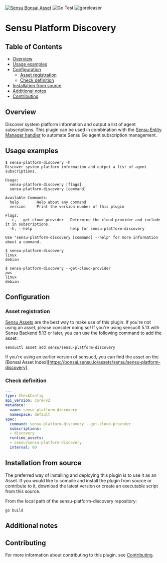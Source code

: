 [![Sensu Bonsai Asset](https://img.shields.io/badge/Bonsai-Download%20Me-brightgreen.svg?colorB=89C967&logo=sensu)](https://bonsai.sensu.io/assets/sensu/sensu-platform-discovery)
![Go Test](https://github.com/sensu/sensu-platform-discovery/workflows/Go%20Test/badge.svg)
![goreleaser](https://github.com/sensu/sensu-platform-discovery/workflows/goreleaser/badge.svg)

# Sensu Platform Discovery

## Table of Contents
- [Overview](#overview)
- [Usage examples](#usage-examples)
- [Configuration](#configuration)
  - [Asset registration](#asset-registration)
  - [Check definition](#check-definition)
- [Installation from source](#installation-from-source)
- [Additional notes](#additional-notes)
- [Contributing](#contributing)

## Overview

Discover system platform information and output a list of agent
subscriptions. This plugin can be used in combination with the [Sensu
Entity Manager handler](https://github.com/sensu/sensu-entity-manager)
to automate Sensu Go agent subscription management.

## Usage examples

```
$ sensu-platform-discovery -h
Discover system platform information and output a list of agent subscriptions.

Usage:
  sensu-platform-discovery [flags]
  sensu-platform-discovery [command]

Available Commands:
  help        Help about any command
  version     Print the version number of this plugin

Flags:
  -c, --get-cloud-provider   Determine the cloud provider and include it in subscriptions.
  -h, --help                 help for sensu-platform-discovery

Use "sensu-platform-discovery [command] --help" for more information about a command.
```

```
$ sensu-platform-discovery
linux
debian
```

```
$ sensu-platform-discovery --get-cloud-provider
aws
linux
debian
```

## Configuration

### Asset registration

[Sensu Assets][10] are the best way to make use of this plugin. If you're not using an asset, please
consider doing so! If you're using sensuctl 5.13 with Sensu Backend 5.13 or later, you can use the
following command to add the asset:

```
sensuctl asset add sensu/sensu-platform-discovery
```

If you're using an earlier version of sensuctl, you can find the asset on the [Bonsai Asset Index][https://bonsai.sensu.io/assets/sensu/sensu-platform-discovery].

### Check definition

```yml
---
type: CheckConfig
api_version: core/v2
metadata:
  name: sensu-platform-discovery
  namespace: default
spec:
  command: sensu-platform-discovery --get-cloud-provider
  subscriptions:
  - discovery
  runtime_assets:
  - sensu/sensu-platform-discovery
  interval: 60
```

## Installation from source

The preferred way of installing and deploying this plugin is to use it as an Asset. If you would
like to compile and install the plugin from source or contribute to it, download the latest version
or create an executable script from this source.

From the local path of the sensu-platform-discovery repository:

```
go build
```

## Additional notes

## Contributing

For more information about contributing to this plugin, see [Contributing][1].

[1]: https://github.com/sensu/sensu-go/blob/master/CONTRIBUTING.md
[2]: https://github.com/sensu-community/sensu-plugin-sdk
[3]: https://github.com/sensu-plugins/community/blob/master/PLUGIN_STYLEGUIDE.md
[4]: https://github.com/sensu-community/check-plugin-template/blob/master/.github/workflows/release.yml
[5]: https://github.com/sensu-community/check-plugin-template/actions
[6]: https://docs.sensu.io/sensu-go/latest/reference/checks/
[7]: https://github.com/sensu-community/check-plugin-template/blob/master/main.go
[8]: https://bonsai.sensu.io/
[9]: https://github.com/sensu-community/sensu-plugin-tool
[10]: https://docs.sensu.io/sensu-go/latest/reference/assets/
